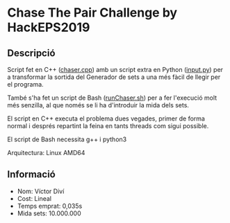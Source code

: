 # Chase The Pair Challenge by HackEPS2019

## Descripció
Script fet en C++ ([chaser.cpp](./chaser.cpp)) amb un script extra en Python ([input.py](./input.py)) per a transformar la sortida del Generador de sets a una més fàcil de llegir per el programa.

També s'ha fet un script de Bash ([runChaser.sh](./runChaser.sh)) per a fer l'execució molt més senzilla, al que només se li ha d'introduir la mida dels sets.

El script en C++ executa el problema dues vegades, primer de forma normal i després repartint la feina en tants threads com sigui possible.

El script de Bash necessita g++ i python3

Arquitectura: Linux AMD64

## Informació
- Nom: Víctor Diví
- Cost: Lineal
- Temps emprat: 0,035s
- Mida sets: 10.000.000
